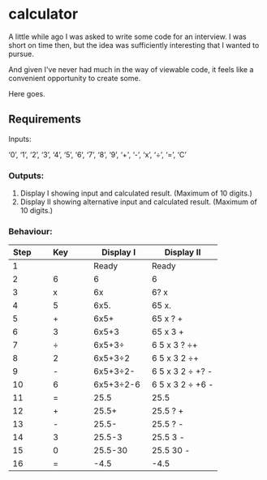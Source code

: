 # calculator

A little while ago I was asked to write some code for an interview. I was short on time then, but the idea was sufficiently interesting that I wanted to pursue.

And given I've never had much in the way of viewable code, it feels like a convenient opportunity to create some.

Here goes.

## Requirements

Inputs:

‘0’, ‘1’, ‘2’, ‘3’, ‘4’, ‘5’, ‘6’, ‘7’, ‘8’, ‘9’, ‘+', ‘-’, ‘x’, ‘÷’, ‘=’, ‘C’

### Outputs:

1. Display I showing input and calculated result. (Maximum of 10 digits.)
2. Display II showing alternative input and calculated result. (Maximum of 10 digits.)

### Behaviour:

| Step        | Key         | Display I   | Display II       |
| ----------- | ----------- | ----------- | ---------------- |
| 1           |             | Ready       | Ready            |
| 2           | 6           | 6           | 6                |
| 3           | x           | 6x          | 6? x             |
| 4           | 5           | 6x5.        | 65 x.            |
| 5           | +           | 6x5+        | 65 x ? +         |
| 6           | 3           | 6x5+3       | 65 x 3 +         |
| 7           | ÷           | 6x5+3÷      | 6 5 x 3 ? ÷+     |
| 8           | 2           | 6x5+3÷2     | 6 5 x 3 2 ÷+     |
| 9           | -           | 6x5+3÷2-    | 6 5 x 3 2 ÷ +? - |
| 10          | 6           | 6x5+3÷2-6   | 6 5 x 3 2 ÷ +6 - |
| 11          | =           | 25.5        | 25.5             |
| 12          | +           | 25.5+       | 25.5 ? +         |
| 13          | -           | 25.5-       | 25.5 ? -         |
| 14          | 3           | 25.5-3      | 25.5 3 -         |
| 15          | 0           | 25.5-30     | 25.5 30 -        |
| 16          | =           | -4.5        | -4.5             |

